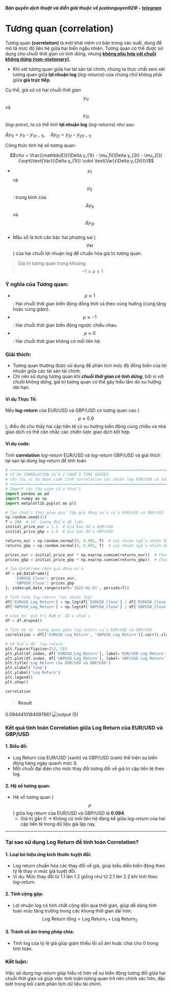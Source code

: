 ***Bản quyền dịch thuật và diễn giải thuộc về justinnguyen92&copy; - [telegram](https://t.me/justinnguyen92)***
# Tương quan (correlation)

Tương quan **(correlation)** là một khái niệm cơ bản trong xác suất, dùng để mô tả mức độ liên hệ giữa hai biến ngẫu nhiên. Tương quan có thể được sử dụng cho chuỗi thời gian có tính dừng, nhưng <ins>**không phù hợp với chuỗi không dừng (non-stationary)**<ins>.

- Khi xét tương quan giữa hai tài sản tài chính, chúng ta thực chất xem xét tương quan giữa **lợi nhuận log** (*log-returns*) của chúng chứ không phải giữa **giá trực tiếp**.

Cụ thể, giả sử có hai chuỗi thời gian $$y_{1t}$$ và $$y_{2t}$$ (*log-price*), ta có thể tính **lợi nhuận log** (*log-returns*) như sau:


$\Delta y_{1t} = y_{1t} - y_{1(t-1)}, \quad \Delta y_{2t} = y_{2t} - y_{2(t-1)}$


Công thức tính hệ số tương quan:


$$\rho = \frac{\mathbb{E}[(\Delta y_{1t} - \mu_1)(\Delta y_{2t} - \mu_2)]}{\sqrt{\text{Var}(\Delta y_{1t}) \cdot \text{Var}(\Delta y_{2t})}}$$


- $$\mu_1$$ và $$\mu_2$$: trung bình của $$\Delta y_{1t}$$ và $$\Delta y_{2t}$$.
- Mẫu số là tích căn bậc hai phương sai ($$\text{Var}$$) của hai chuỗi lợi nhuận log để chuẩn hóa giá trị tương quan.

>Giá trị tương quan trong khoảng:
$$-1 \leq \rho \leq 1$$

### Ý nghĩa của Tương quan:
- $$\rho \approx 1$$: Hai chuỗi thời gian biến động đồng thời và theo cùng hướng (cùng tăng hoặc cùng giảm).
- $$\rho \approx -1$$: Hai chuỗi thời gian biến động ngược chiều nhau.
- $$\rho \approx 0$$: Hai chuỗi thời gian không có mối liên hệ.

### Giải thích:
- Tương quan thường được sử dụng để phân tích mức độ đồng biến của lợi nhuận giữa các tài sản tài chính.
- Chỉ nên sử dụng tương quan khi ***chuỗi thời gian có tính dừng***, bởi vì với chuỗi không dừng, giá trị tương quan có thể gây hiểu lầm do xu hướng dài hạn.

#### Ví dụ Thực Tế:
Nếu **log-return** của EUR/USD và GBP/USD có tương quan cao ($$\rho \approx 0.9$$), điều đó cho thấy hai cặp tiền tệ có xu hướng biến động cùng chiều và nhà giao dịch có thể cân nhắc các chiến lược giao dịch kết hợp.

#### Ví dụ code:
Tính **correlation** *log-return* EUR/USD và *log-return* GBP/USD và giải thích tại sao lại dùng *log-return* để tính toán
```python
# =========================================================================================
# VÍ DỤ CORRELATION CỦA 2 CHUỖI TIME SERIES
# cho tôi ví dụ đoạn code tính correlation lợi nhuận log EUR/USD và lợi nhuận log GBP/USD 
# =========================================================================================
# Import các thư viện cần thiết
import pandas as pd
import numpy as np
import matplotlib.pyplot as plt

# Tạo chuỗi thời gian giả lập giá đóng cửa của EUR/USD và GBP/USD
np.random.seed(42)
T = 200  # số lượng điểm dữ liệu
initial_price_eur = 1.1  # Giá ban đầu EUR/USD
initial_price_gbp = 1.3  # Giá ban đầu GBP/USD

returns_eur = np.random.normal(0, 0.001, T)  # Lợi nhuận ngẫu nhiên EUR/USD
returns_gbp = np.random.normal(0, 0.001, T)  # Lợi nhuận ngẫu nhiên GBP/USD

prices_eur = initial_price_eur * np.exp(np.cumsum(returns_eur))  # Chuỗi giá EUR/USD
prices_gbp = initial_price_gbp * np.exp(np.cumsum(returns_gbp))  # Chuỗi giá GBP/USD

# Tạo DataFrame chứa giá đóng cửa
df = pd.DataFrame({
    'EURUSD_Close': prices_eur,
    'GBPUSD_Close': prices_gbp
}, index=pd.date_range(start='2022-01-01', periods=T))

# Tính toán log-return (lợi nhuận log)
df['EURUSD_Log_Return'] = np.log(df['EURUSD_Close'] / df['EURUSD_Close'].shift(1))
df['GBPUSD_Log_Return'] = np.log(df['GBPUSD_Close'] / df['GBPUSD_Close'].shift(1))

# Loại bỏ giá trị NaN ở đầu chuỗi
df = df.dropna()

# Tính hệ số tương quan giữa log-return của EUR/USD và GBP/USD
correlation = df[['EURUSD_Log_Return', 'GBPUSD_Log_Return']].corr().iloc[0, 1]

# Vẽ biểu đồ log-return
plt.figure(figsize=(12, 5))
plt.plot(df.index, df['EURUSD_Log_Return'], label='EUR/USD Log Return', color='blue')
plt.plot(df.index, df['GBPUSD_Log_Return'], label='GBP/USD Log Return', color='orange')
plt.title('Log Return của EUR/USD và GBP/USD')
plt.xlabel('Time')
plt.ylabel('Log Return')
plt.legend()
plt.show()

correlation
```
>#### Result
0.0944410184097661
![output (5)](https://github.com/user-attachments/assets/849c29cf-7bc6-44a2-954f-1106c6e732c4)

### Kết quả tính toán Correlation giữa Log Return của EUR/USD và GBP/USD

#### 1. Biểu đồ:
- Log Return của EUR/USD (xanh) và GBP/USD (cam) thể hiện sự biến động hàng ngày quanh mức 0.
- Mỗi chuỗi đại diện cho mức thay đổi tương đối về giá trị cặp tiền tệ theo log.

#### 2. Hệ số tương quan:
- Hệ số tương quan ($$\rho$$) giữa log return của EUR/USD và GBP/USD là **0.094**.
  - Giá trị gần 0 → Không có mối liên hệ đáng kể giữa *log-return* của hai cặp tiền tệ trong dữ liệu giả lập này.
---
### Tại sao sử dụng Log Return để tính toán Correlation?

#### 1. Loại bỏ hiệu ứng kích thước tuyệt đối:
- Log return chuẩn hóa các thay đổi về giá, giúp biểu diễn biến động theo tỷ lệ thay vì mức giá tuyệt đối.
- Ví dụ: Mức thay đổi từ 1.1 lên 1.2 giống như từ 2.1 lên 2.2 khi tính theo *log-return*.

#### 2. Tính cộng gộp:
- Lợi nhuận log có tính chất cộng dồn qua thời gian, giúp dễ dàng tính toán mức tăng trưởng trong các khung thời gian dài hơn:
$$\text{Log Return tổng} = \text{Log Return}_1 + \text{Log Return}_2$$

#### 3. Tránh số âm trong phép chia:
- Tính log của tỷ lệ giá giúp giảm thiểu lỗi số âm hoặc chia cho 0 trong tính toán.

### Kết luận:
Việc sử dụng *log-return* giúp hiểu rõ hơn về sự biến động tương đối giữa hai chuỗi thời gian và giúp việc tính toán tương quan trở nên chính xác hơn, đặc biệt trong bối cảnh phân tích dữ liệu tài chính.


